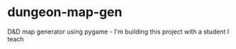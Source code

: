 # dungeon-map-gen
D&amp;D map generator using pygame - I'm building this project with a student I teach
